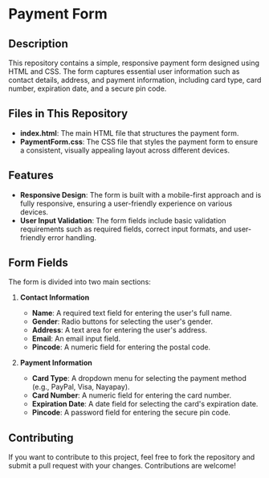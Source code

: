 # Payment Form
## Description
This repository contains a simple, responsive payment form designed using HTML and CSS. The form captures essential user information such as contact details, address, and payment information, including card type, card number, expiration date, and a secure pin code.

## Files in This Repository
- **index.html**: The main HTML file that structures the payment form.
- **PaymentForm.css**: The CSS file that styles the payment form to ensure a consistent, visually appealing layout across different devices.

## Features
- **Responsive Design**: The form is built with a mobile-first approach and is fully responsive, ensuring a user-friendly experience on various devices.
- **User Input Validation**: The form fields include basic validation requirements such as required fields, correct input formats, and user-friendly error handling.

## Form Fields
The form is divided into two main sections:
1. **Contact Information**
   - **Name**: A required text field for entering the user's full name.
   - **Gender**: Radio buttons for selecting the user's gender.
   - **Address**: A text area for entering the user's address.
   - **Email**: An email input field.
   - **Pincode**: A numeric field for entering the postal code.

2. **Payment Information**
   - **Card Type**: A dropdown menu for selecting the payment method (e.g., PayPal, Visa, Nayapay).
   - **Card Number**: A numeric field for entering the card number.
   - **Expiration Date**: A date field for selecting the card's expiration date.
   - **Pincode**: A password field for entering the secure pin code.

## Contributing
If you want to contribute to this project, feel free to fork the repository and submit a pull request with your changes. Contributions are welcome!
